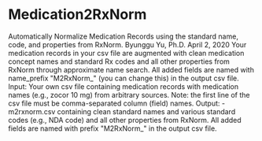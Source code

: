 # Medication2RxNorm
Automatically Normalize Medication Records using the standard name, code, and properties from RxNorm.
Byunggu Yu, Ph.D.
April 2, 2020
Your medication records in your csv file are augmented with clean medication concept names and standard Rx codes and all other properties from RxNorm through approximate name search. All added fields are named with name_prefix "M2RxNorm_" (you can change this) in the output csv file.
Input: Your own csv file containing medication records with medication names (e.g., zocor 10 mg) from arbitrary sources. Note: the first line of the csv file must be comma-separated column (field) names.
Output: -m2rxnorm.csv containing clean standard names and various standard codes (e.g., NDA code) and all other properties from RxNorm. All added fields are named with prefix "M2RxNorm_" in the output csv file.
